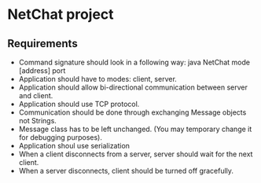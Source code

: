 # NetChat project

## Requirements

- Command signature should look in a following way: java NetChat mode [address] port
- Application should have to modes: client, server.
- Application should allow bi-directional communication between server and client.
- Application should use TCP protocol.
- Communication should be done through exchanging Message objects not Strings.
- Message class has to be left unchanged. (You may temporary change it for debugging purposes).
- Application shoul use serialization
- When a client disconnects from a server, server should wait for the next client.
- When a server disconnects, client should be turned off gracefully.